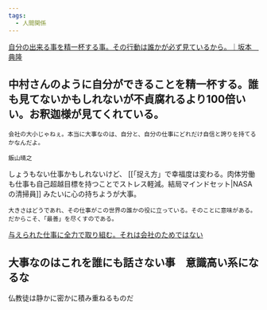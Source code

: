 ```yaml
---
tags:
  - 人間関係
---
```

[自分の出来る事を精一杯する事。その行動は誰かが必ず見ているから。｜坂本　典隆](https://note.com/careerup777/n/nb27b06b6c1eb)

## 中村さんのように自分ができることを精一杯する。誰も見てないかもしれないが不貞腐れるより100倍いい。お釈迦様が見てくれている。

```
会社の大小じゃねぇ。本当に大事なのは、自分と、自分の仕事にどれだけ自信と誇りを持てるかなんだよ。

飯山晴之
```

しょうもない仕事かもしれないけど、
[[「捉え方」で幸福度は変わる。肉体労働も仕事も自己超越目標を持つことでストレス軽減。結局マインドセット|NASAの清掃員]] みたいに心の持ちようが大事。



```
大きさはどうであれ、その仕事がこの世界の誰かの役に立っている。そのことに意味がある。だからこそ、「最善」を尽くすのである。
```
[与えられた仕事に全力で取り組む。それは会社のためではない](https://jinseinokiduki.com/shigoto_meigen31/)


## 大事なのはこれを誰にも話さない事　意識高い系になるな
仏教徒は静かに密かに積み重ねるものだ